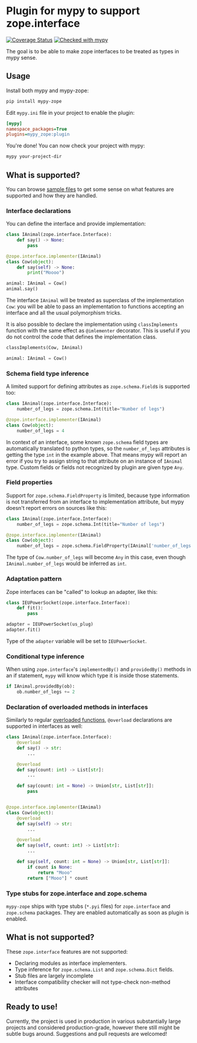 # Plugin for mypy to support zope.interface

[![Coverage Status](https://coveralls.io/repos/github/Shoobx/mypy-zope/badge.svg)](https://coveralls.io/github/Shoobx/mypy-zope)
[![Checked with mypy](http://www.mypy-lang.org/static/mypy_badge.svg)](http://mypy-lang.org/)

The goal is to be able to make zope interfaces to be treated as types in mypy
sense.

## Usage

Install both mypy and mypy-zope:
```sh
pip install mypy-zope
```

Edit `mypy.ini` file in your project to enable the plugin:

```ini
[mypy]
namespace_packages=True
plugins=mypy_zope:plugin
```

You're done! You can now check your project with mypy:

```sh
mypy your-project-dir
```

## What is supported?

You can browse
[sample files](https://github.com/Shoobx/mypy-zope/tree/master/tests/samples)
to get some sense on what features are supported and how they are handled.

### Interface declarations

You can define the interface and provide implementation:

```python
class IAnimal(zope.interface.Interface):
    def say() -> None:
        pass

@zope.interface.implementer(IAnimal)
class Cow(object):
    def say(self) -> None:
        print("Moooo")

animal: IAnimal = Cow()
animal.say()
```

The interface `IAnimal` will be treated as superclass of the implementation
`Cow`: you will be able to pass an implementation to functions accepting an
interface and all the usual polymorphism tricks.

It is also possible to declare the implementation using `classImplements`
function  with the same effect as `@imlementer` decorator. This is useful if
you do not control the code that defines the implementation class.

```python
classImplements(Cow, IAnimal)

animal: IAnimal = Cow()
```

### Schema field type inference
A limited support for defining attributes as `zope.schema.Field`s is supported too:

```python
class IAnimal(zope.interface.Interface):
    number_of_legs = zope.schema.Int(title="Number of legs")

@zope.interface.implementer(IAnimal)
class Cow(object):
    number_of_legs = 4
```

In context of an interface, some known `zope.schema` field types are
automatically translated to python types, so the `number_of_legs` attributes is
getting the type `int` in the example above. That means mypy will report an
error if you try to assign string to that attribute on an instance of `IAnimal`
type. Custom fields or fields not recognized by plugin are given type `Any`.

### Field properties

Support for `zope.schema.FieldProperty` is limited, because type information is
not transferred from an interface to implementation attribute, but mypy doesn't
report errors on sources like this:

```python
class IAnimal(zope.interface.Interface):
    number_of_legs = zope.schema.Int(title="Number of legs")

@zope.interface.implementer(IAnimal)
class Cow(object):
    number_of_legs = zope.schema.FieldProperty(IAnimal['number_of_legs'])
```

The type of `Cow.number_of_legs` will become `Any` in this case, even though
`IAnimal.number_of_legs` would be inferred as `int`.

### Adaptation pattern

Zope interfaces can be "called" to lookup an adapter, like this:

```python
class IEUPowerSocket(zope.interface.Interface):
    def fit():
        pass

adapter = IEUPowerSocket(us_plug)
adapter.fit()
```

Type of the `adapter` variable will be set to `IEUPowerSocket`.

### Conditional type inference

When using `zope.interface`'s `implementedBy()` and `providedBy()` methods
in an if statement, `mypy` will know which type it is inside those statements.

```python
if IAnimal.providedBy(ob):
    ob.number_of_legs += 2

```

### Declaration of overloaded methods in interfaces

Similarly to regular [overloaded
functions](https://docs.python.org/3/library/typing.html#typing.overload),
`@overload` declarations are supported in interfaces as well:

```python
class IAnimal(zope.interface.Interface):
    @overload
    def say() -> str:
        ...

    @overload
    def say(count: int) -> List[str]:
        ...

    def say(count: int = None) -> Union[str, List[str]]:
        pass


@zope.interface.implementer(IAnimal)
class Cow(object):
    @overload
    def say(self) -> str:
        ...

    @overload
    def say(self, count: int) -> List[str]:
        ...

    def say(self, count: int = None) -> Union[str, List[str]]:
        if count is None:
            return "Mooo"
        return ["Mooo"] * count
```

### Type stubs for zope.interface and zope.schema

`mypy-zope` ships with type stubs (`*.pyi` files) for `zope.interface` and
`zope.schema` packages. They are enabled automatically as soon as plugin is
enabled.


## What is not supported?

These `zope.interface` features are not supported:

* Declaring modules as interface implementers.
* Type inference for `zope.schema.List` and `zope.schema.Dict` fields.
* Stub files are largely incomplete
* Interface compatibility checker will not type-check non-method attributes

## Ready to use!

Currently, the project is used in production in various substantially large
projects and considered production-grade, however there still might be subtle
bugs around. Suggestions and pull requests are welcomed!


